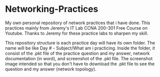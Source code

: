 # Networking-Practices
My own personal repository of network practices that i have done. This practices mainly from Jeremy's IT Lab CCNA 200-301 Free Course on Youtube. Thanks to Jeremy for these practice labs to sharpen my skill.

This repository structure is each practice day will have its own folder. The name will be like Day # - Subject/What am i practicing. 
Inside the folder, it consist of the .pkt file of the practice question and my answer, network documentation (in word), and screenshot of the .pkt file.
The screenshot image intended so that you don't have to download the .pkt file to see the question and my answer (network topology).
